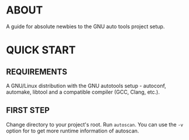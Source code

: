 # ABOUT

A guide for absolute newbies to the GNU auto tools project setup.

# QUICK START

REQUIREMENTS
------------

A GNU/Linux distribution with the GNU autotools setup - autoconf, automake,
libtool and a compatible compiler (GCC, Clang, etc.).

FIRST STEP
----------

Change directory to your project's root.
Run `autoscan`. You can use the `-v` option for to get more runtime information
of autoscan.
